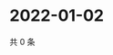# 2022-01-02

共 0 条

<!-- BEGIN WEIBO -->
<!-- 最后更新时间 Sun Jan 02 2022 06:14:32 GMT+0800 (China Standard Time) -->

<!-- END WEIBO -->
